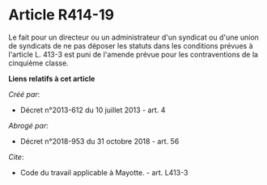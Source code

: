 # Article R414-19

Le fait pour un directeur ou un administrateur d'un syndicat ou d'une union de syndicats de ne pas déposer les statuts dans
les conditions prévues à l'article L. 413-3 est puni de l'amende prévue pour les contraventions de la cinquième classe.

**Liens relatifs à cet article**

_Créé par_:

  - Décret n°2013-612 du 10 juillet 2013 - art. 4

_Abrogé par_:

  - Décret n°2018-953 du 31 octobre 2018 - art. 56

_Cite_:

  - Code du travail applicable à Mayotte. - art. L413-3

